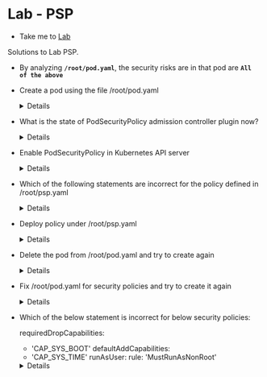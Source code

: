 # Lab - PSP
  
  - Take me to [Lab](https://kodekloud.com/topic/labs-psp/)

Solutions to Lab PSP.

- By analyzing **`/root/pod.yaml`**, the security risks are in that pod are **`All of the above`**

- Create a pod using the file /root/pod.yaml

  <details>
  ```
  Run
  $ kubectl apply -f /root/pod.yaml
  ```
  </details>
- What is the state of PodSecurityPolicy admission controller plugin now?

  <details>
  ```

  Run
  $ kubectl exec -it kube-apiserver-controlplane -n kube-system -- kube-apiserver -h | grep 'admission-plugins'
  Disabled
  ```
  </details>
- Enable PodSecurityPolicy in Kubernetes API server

  <details>
  ```
  $ vi /etc/kubernetes/manifests/kube-apiserver.yaml

  Add PodSecurityPolicy admission controller to --enable-admission-plugins list like below

  - --enable-admission-plugins=NodeRestriction,PodSecurityPolicy
  No need for apply or restart

  ```
  </details>
- Which of the following statements are incorrect for the policy defined in /root/psp.yaml

  <details>
  ```
  Allows pod to run only if they have some capabilities defined

  ```
  </details>
- Deploy policy under /root/psp.yaml

  <details>
  ```
  Run
  $ kubectl apply -f /root/psp.yaml  
  ```
  </details>
- Delete the pod from /root/pod.yaml and try to create again

  <details>
  ```

  Run

  $ kubectl delete -f /root/pod.yaml

  $ kubectl apply -f /root/pod.yaml

  you cannot create same pod after PodSecurityPolicy is enabled and policies are added
  ```
  </details>
- Fix /root/pod.yaml for security policies and try to create it again

  <details>
  ```

  $ vi /root/pod.yaml

  Edit the file, it should looks like below:

      apiVersion: v1
      kind: Pod
      metadata:
          name: example-app
      spec:
          containers:
              -
                  name: simple-webapp
                  image: ubuntu
                  command: ["sleep" , "3600"]
                  securityContext:
                    privileged: false
                    runAsUser: 0
          volumes:
          -   name: data-volume
              hostPath:
                path: '/data'
                type: Directory
  ```
  </details>
- Which of the below statement is incorrect for below security policies:

  requiredDropCapabilities:
  - 'CAP_SYS_BOOT'
  defaultAddCapabilities:
  - 'CAP_SYS_TIME'
  runAsUser:
    rule: 'MustRunAsNonRoot'

  <details>
  ```
  CAP_SYS_BOOT capability will be ignored if specified in pod definition and pod will be created
  ```
  </details>
